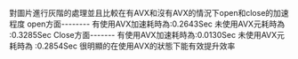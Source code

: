 對圖片進行灰階的處理並且比較在有AVX和沒有AVX的情況下open和close的加速程度
open方面--------
   有使用AVX加速耗時為:0.2643Sec
   未使用AVX元耗時為  :0.3285Sec
Close方面-------
   有使用AVX加速耗時為:0.0130Sec
   未使用AVX元耗時為  :0.2854Sec
很明顯的在使用AVX的狀態下能有效提升效率

   
